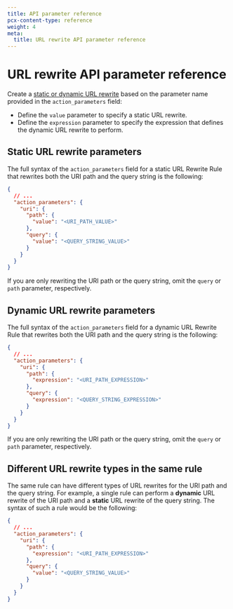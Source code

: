 ```yaml
---
title: API parameter reference
pcx-content-type: reference
weight: 4
meta:
  title: URL rewrite API parameter reference
---
```


# URL rewrite API parameter reference

Create a [static or dynamic URL rewrite](/transform/url-rewrite) based on the parameter name provided in the `action_parameters` field:

- Define the `value` parameter to specify a static URL rewrite.
- Define the `expression` parameter to specify the expression that defines the dynamic URL rewrite to perform.

## Static URL rewrite parameters

The full syntax of the `action_parameters` field for a static URL Rewrite Rule that rewrites both the URI path and the query string is the following:

```json
{
  // ...
  "action_parameters": {
    "uri": {
      "path": {
        "value": "<URI_PATH_VALUE>"
      },
      "query": {
        "value": "<QUERY_STRING_VALUE>"
      }
    }
  }
}
```

If you are only rewriting the URI path or the query string, omit the `query` or `path` parameter, respectively.

## Dynamic URL rewrite parameters

The full syntax of the `action_parameters` field for a dynamic URL Rewrite Rule that rewrites both the URI path and the query string is the following:

```json
{
  // ...
  "action_parameters": {
    "uri": {
      "path": {
        "expression": "<URI_PATH_EXPRESSION>"
      },
      "query": {
        "expression": "<QUERY_STRING_EXPRESSION>"
      }
    }
  }
}
```

If you are only rewriting the URI path or the query string, omit the `query` or `path` parameter, respectively.

## Different URL rewrite types in the same rule

The same rule can have different types of URL rewrites for the URI path and the query string. For example, a single rule can perform a **dynamic** URL rewrite of the URI path and a **static** URL rewrite of the query string. The syntax of such a rule would be the following:

```json
{
  // ...
  "action_parameters": {
    "uri": {
      "path": {
        "expression": "<URI_PATH_EXPRESSION>"
      },
      "query": {
        "value": "<QUERY_STRING_VALUE>"
      }
    }
  }
}
```